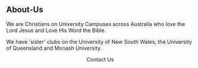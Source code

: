 ## About-Us 

We are Christians on University Campuses across Australia who love the Lord Jesus and Love His Word the Bible. 

We have 'sister' clubs on the University of New South Wales, the University of Queensland and Monash University. 

<p align="center"> Contact Us </p> 

